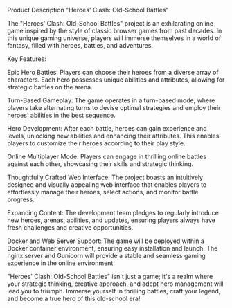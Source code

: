 Product Description "Heroes' Clash: Old-School Battles"

The "Heroes' Clash: Old-School Battles" project is an exhilarating online game inspired by the style of classic browser games from past decades. In this unique gaming universe, players will immerse themselves in a world of fantasy, filled with heroes, battles, and adventures.

Key Features:

Epic Hero Battles: Players can choose their heroes from a diverse array of characters. Each hero possesses unique abilities and attributes, allowing for strategic battles on the arena.

Turn-Based Gameplay: The game operates in a turn-based mode, where players take alternating turns to devise optimal strategies and employ their heroes' abilities in the best sequence.

Hero Development: After each battle, heroes can gain experience and levels, unlocking new abilities and enhancing their attributes. This enables players to customize their heroes according to their play style.

Online Multiplayer Mode: Players can engage in thrilling online battles against each other, showcasing their skills and strategic thinking.

Thoughtfully Crafted Web Interface: The project boasts an intuitively designed and visually appealing web interface that enables players to effortlessly manage their heroes, select actions, and monitor battle progress.

Expanding Content: The development team pledges to regularly introduce new heroes, arenas, abilities, and updates, ensuring players always have fresh challenges and creative opportunities.

Docker and Web Server Support: The game will be deployed within a Docker container environment, ensuring easy installation and launch. The nginx server and Gunicorn will provide a stable and seamless gaming experience in the online environment.

"Heroes' Clash: Old-School Battles" isn't just a game; it's a realm where your strategic thinking, creative approach, and adept hero management will lead you to triumph. Immerse yourself in thrilling battles, craft your legend, and become a true hero of this old-school era!
